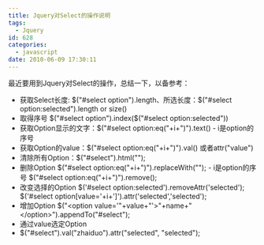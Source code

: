 ```yaml
---
title: Jquery对Select的操作说明
tags:
  - Jquery
id: 628
categories:
  - javascript
date: 2010-06-09 17:30:11
---
```


最近要用到Jquery对Select的操作，总结一下，以备参考：

*   获取Select长度: $("#select option").length、所选长度：$("#select option:selected").length or size()
*   取得序号
$("#select option").index($("#select option:selected"))
*   获取Option显示的文字：$("#select option:eq("+i+")").text() - i是option的序号
*   获取Option的value：$("#select option:eq("+i+")").val() 或者attr("value")
*   清除所有Option：$("#select").html("");
*   删除Option
$("#select option:eq("+i+")").replaceWith(""); - i是option的序号
$("#select option:eq("+i+")").remove();
*   改变选择的Option
$('#select option:selected').removeAttr('selected');
$('#select option[value='+i+']').attr('selected','selected');
*   增加Option
$("&lt;option value='"+value+"'&gt;"+name+"&lt;/option&gt;").appendTo("#select");
*   通过value选定Option
*   $("#select").val("zhaiduo").attr("selected", "selected");
